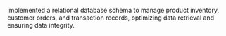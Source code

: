 implemented a relational database schema to manage product inventory, customer orders, and transaction records, optimizing data retrieval and ensuring data integrity.
